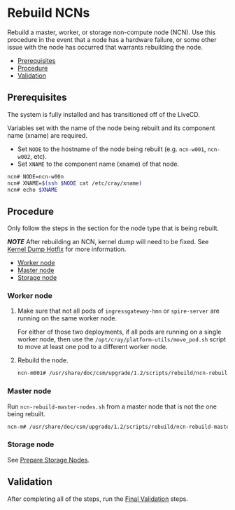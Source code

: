 # Rebuild NCNs

Rebuild a master, worker, or storage non-compute node (NCN). Use this procedure in the event that a node has a hardware failure,
or some other issue with the node has occurred that warrants rebuilding the node.

- [Prerequisites](#prerequisites)
- [Procedure](#procedure)
- [Validation](#validation)

## Prerequisites

The system is fully installed and has transitioned off of the LiveCD.

Variables set with the name of the node being rebuilt and its component name (xname) are required.

- Set `NODE` to the hostname of the node being rebuilt (e.g. `ncn-w001`, `ncn-w002`, etc).
- Set `XNAME` to the component name (xname) of that node.

```bash
ncn# NODE=ncn-w00n
ncn# XNAME=$(ssh $NODE cat /etc/cray/xname)
ncn# echo $XNAME
```

## Procedure

Only follow the steps in the section for the node type that is being rebuilt.

***NOTE*** After rebuilding an NCN, kernel dump will need to be fixed. See [Kernel Dump Hotfix](../../../scripts/workarounds/kdump/README.md) for more information.

- [Worker node](#worker-node)
- [Master node](#master-node)
- [Storage node](#storage-node)

### Worker node

1. Make sure that not all pods of `ingressgateway-hmn` or `spire-server` are running on the same worker node.

    For either of those two deployments, if all pods are running on a single worker node, then use the
    `/opt/cray/platform-utils/move_pod.sh` script to move at least one pod to a different worker node.

1. Rebuild the node.

    ```bash
    ncn-m001# /usr/share/doc/csm/upgrade/1.2/scripts/rebuild/ncn-rebuild-worker-nodes.sh ncn-w001
    ```

### Master node

Run `ncn-rebuild-master-nodes.sh` from a master node that is not the one being rebuilt.

```bash
ncn-m# /usr/share/doc/csm/upgrade/1.2/scripts/rebuild/ncn-rebuild-master-nodes.sh ncn-m002
```

### Storage node

See [Prepare Storage Nodes](Prepare_Storage_Nodes.md).

## Validation

After completing all of the steps, run the [Final Validation](Final_Validation_Steps.md) steps.
